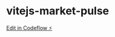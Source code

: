 # vitejs-market-pulse

[Edit in Codeflow ⚡️](https://stackblitz.com/~/github.com/rmeloche/vitejs-market-pulse)